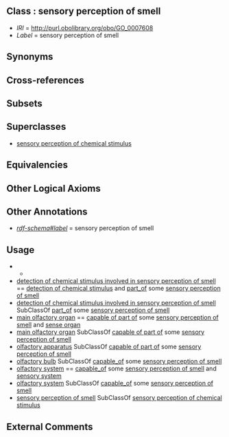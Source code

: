 
## Class : sensory perception of smell

 * *IRI* = http://purl.obolibrary.org/obo/GO_0007608
 * *Label* = sensory perception of smell

## Synonyms


## Cross-references


## Subsets


## Superclasses

 * [sensory perception of chemical stimulus](../../GO/06/GO_0007606.md)

## Equivalencies


## Other Logical Axioms


## Other Annotations

 * *[rdf-schema#label](../../el/rdf-schema#label.md)* = sensory perception of smell

## Usage

 * -
 * [detection of chemical stimulus involved in sensory perception of smell](../../GO/11/GO_0050911.md) == [detection of chemical stimulus](../../GO/93/GO_0009593.md) and [part_of](../../BFO/50/BFO_0000050.md) some [sensory perception of smell](../../GO/08/GO_0007608.md)
 * [detection of chemical stimulus involved in sensory perception of smell](../../GO/11/GO_0050911.md) SubClassOf [part_of](../../BFO/50/BFO_0000050.md) some [sensory perception of smell](../../GO/08/GO_0007608.md)
 * [main olfactory organ](../../UBERON/68/UBERON_0002268.md) == [capable of part of](../../RO/16/RO_0002216.md) some [sensory perception of smell](../../GO/08/GO_0007608.md) and [sense organ](../../UBERON/20/UBERON_0000020.md)
 * [main olfactory organ](../../UBERON/68/UBERON_0002268.md) SubClassOf [capable of part of](../../RO/16/RO_0002216.md) some [sensory perception of smell](../../GO/08/GO_0007608.md)
 * [olfactory apparatus](../../UBERON/04/UBERON_0000004.md) SubClassOf [capable of part of](../../RO/16/RO_0002216.md) some [sensory perception of smell](../../GO/08/GO_0007608.md)
 * [olfactory bulb](../../UBERON/64/UBERON_0002264.md) SubClassOf [capable_of](../../RO/15/RO_0002215.md) some [sensory perception of smell](../../GO/08/GO_0007608.md)
 * [olfactory system](../../UBERON/25/UBERON_0005725.md) == [capable_of](../../RO/15/RO_0002215.md) some [sensory perception of smell](../../GO/08/GO_0007608.md) and [sensory system](../../UBERON/32/UBERON_0001032.md)
 * [olfactory system](../../UBERON/25/UBERON_0005725.md) SubClassOf [capable_of](../../RO/15/RO_0002215.md) some [sensory perception of smell](../../GO/08/GO_0007608.md)
 * [sensory perception of smell](../../GO/08/GO_0007608.md) SubClassOf [sensory perception of chemical stimulus](../../GO/06/GO_0007606.md)

## External Comments

